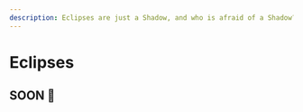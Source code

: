 ```yaml
---
description: Eclipses are just a Shadow, and who is afraid of a Shadow?
---
```


# Eclipses

## SOON 🖤
